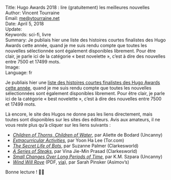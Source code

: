 Title:     Hugo Awards 2018 : lire (gratuitement) les meilleures nouvelles  
Author:    Vincent Tourraine  
Email:     me@vtourraine.net  
Date:      April 5, 2018  
Update:    
Keywords:  sci-fi, livre  
Summary:   Je publiais hier une liste des histoires courtes finalistes des Hugo Awards cette année, quand je me suis rendu compte que toutes les nouvelles sélectionnée sont également disponibles librement. Pour être clair, je parle ici de la catégorie « best novelette », c’est à dire des nouvelles entre 7500 et 17499 mots.  
Image:     
Language:  fr  

Je publiais hier une [liste des histoires courtes finalistes des Hugo Awards cette année](https://www.vtourraine.net/blog/2018/hugo-short-stories), quand je me suis rendu compte que toutes les nouvelles sélectionnées sont également disponibles librement. Pour être clair, je parle ici de la catégorie « best novelette », c’est à dire des nouvelles entre 7500 et 17499 mots.

Là encore, le site des Hugos ne donne pas les liens directement, mais toutes sont disponibles sur les sites des éditeurs. Avis aux amateurs, il ne vous reste plus qu’à cliquer sur les liens suivants :

- [_Children of Thorns, Children of Water_](https://uncannymagazine.com/article/children-thorns-children-water/), par Aliette de Bodard (Uncanny) 
- [_Extracurricular Activities_](https://www.tor.com/2017/02/15/extracurricular-activities/), par Yoon Ha Lee (Tor.com) 
- [_The Secret Life of Bots_](http://clarkesworldmagazine.com/palmer_09_17/), par Suzanne Palmer (Clarkesworld) 
- [_A Series of Steaks_](http://clarkesworldmagazine.com/prasad_01_17/), par Vina Jie-Min Prasad (Clarkesworld) 
- [_Small Changes Over Long Periods of Time_](http://uncannymagazine.com/article/small-changes-long-periods-time/), par K.M. Szpara (Uncanny) 
- [_Wind Will Rove_](http://sarahpinsker.com.hostbaby.com/files/WindWillRove_Pinsker.pdf) (PDF, [via](http://sarahpinsker.com/wind_will_rove/)), par Sarah Pinsker (Asimov’s) 

Bonne lecture ! 📖🚀
